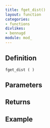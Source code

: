 ```yaml
---
title: fget_dist()
layout: function
categories:
- functions
divlikes:
- bennugd
module: mod_
---
```


## Definition

    fget_dist ( )

## Parameters

## Returns

## Example
